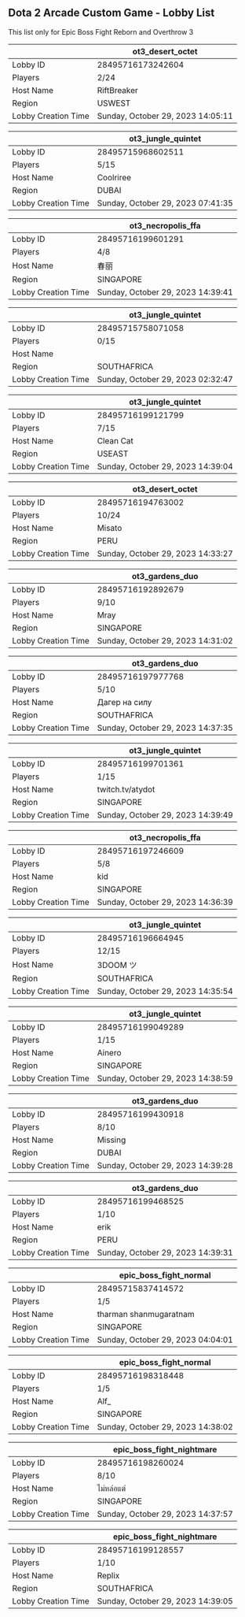 ## Dota 2 Arcade Custom Game - Lobby List

This list only for Epic Boss Fight Reborn and Overthrow 3

|  | ot3_desert_octet |
| ------ | ------ |
| Lobby ID | 28495716173242604 |
| Players | 2/24 |
| Host Name | RiftBreaker |
| Region | USWEST |
| Lobby Creation Time | Sunday, October 29, 2023 14:05:11 |


|  | ot3_jungle_quintet |
| ------ | ------ |
| Lobby ID | 28495715968602511 |
| Players | 5/15 |
| Host Name | Coolriree |
| Region | DUBAI |
| Lobby Creation Time | Sunday, October 29, 2023 07:41:35 |


|  | ot3_necropolis_ffa |
| ------ | ------ |
| Lobby ID | 28495716199601291 |
| Players | 4/8 |
| Host Name | 春丽 |
| Region | SINGAPORE |
| Lobby Creation Time | Sunday, October 29, 2023 14:39:41 |


|  | ot3_jungle_quintet |
| ------ | ------ |
| Lobby ID | 28495715758071058 |
| Players | 0/15 |
| Host Name |  |
| Region | SOUTHAFRICA |
| Lobby Creation Time | Sunday, October 29, 2023 02:32:47 |


|  | ot3_jungle_quintet |
| ------ | ------ |
| Lobby ID | 28495716199121799 |
| Players | 7/15 |
| Host Name | Clean Cat |
| Region | USEAST |
| Lobby Creation Time | Sunday, October 29, 2023 14:39:04 |


|  | ot3_desert_octet |
| ------ | ------ |
| Lobby ID | 28495716194763002 |
| Players | 10/24 |
| Host Name | Misato |
| Region | PERU |
| Lobby Creation Time | Sunday, October 29, 2023 14:33:27 |


|  | ot3_gardens_duo |
| ------ | ------ |
| Lobby ID | 28495716192892679 |
| Players | 9/10 |
| Host Name | Mray |
| Region | SINGAPORE |
| Lobby Creation Time | Sunday, October 29, 2023 14:31:02 |


|  | ot3_gardens_duo |
| ------ | ------ |
| Lobby ID | 28495716197977768 |
| Players | 5/10 |
| Host Name | Дагер на силу |
| Region | SOUTHAFRICA |
| Lobby Creation Time | Sunday, October 29, 2023 14:37:35 |


|  | ot3_jungle_quintet |
| ------ | ------ |
| Lobby ID | 28495716199701361 |
| Players | 1/15 |
| Host Name | twitch.tv/atydot |
| Region | SINGAPORE |
| Lobby Creation Time | Sunday, October 29, 2023 14:39:49 |


|  | ot3_necropolis_ffa |
| ------ | ------ |
| Lobby ID | 28495716197246609 |
| Players | 5/8 |
| Host Name | kid |
| Region | SINGAPORE |
| Lobby Creation Time | Sunday, October 29, 2023 14:36:39 |


|  | ot3_jungle_quintet |
| ------ | ------ |
| Lobby ID | 28495716196664945 |
| Players | 12/15 |
| Host Name | 3DOOM ツ |
| Region | SOUTHAFRICA |
| Lobby Creation Time | Sunday, October 29, 2023 14:35:54 |


|  | ot3_jungle_quintet |
| ------ | ------ |
| Lobby ID | 28495716199049289 |
| Players | 1/15 |
| Host Name | Ainero |
| Region | SINGAPORE |
| Lobby Creation Time | Sunday, October 29, 2023 14:38:59 |


|  | ot3_gardens_duo |
| ------ | ------ |
| Lobby ID | 28495716199430918 |
| Players | 8/10 |
| Host Name | Missing |
| Region | DUBAI |
| Lobby Creation Time | Sunday, October 29, 2023 14:39:28 |


|  | ot3_gardens_duo |
| ------ | ------ |
| Lobby ID | 28495716199468525 |
| Players | 1/10 |
| Host Name | erik |
| Region | PERU |
| Lobby Creation Time | Sunday, October 29, 2023 14:39:31 |


|  | epic_boss_fight_normal |
| ------ | ------ |
| Lobby ID | 28495715837414572 |
| Players | 1/5 |
| Host Name | tharman shanmugaratnam |
| Region | SINGAPORE |
| Lobby Creation Time | Sunday, October 29, 2023 04:04:01 |


|  | epic_boss_fight_normal |
| ------ | ------ |
| Lobby ID | 28495716198318448 |
| Players | 1/5 |
| Host Name | Alf_ |
| Region | SINGAPORE |
| Lobby Creation Time | Sunday, October 29, 2023 14:38:02 |


|  | epic_boss_fight_nightmare |
| ------ | ------ |
| Lobby ID | 28495716198260024 |
| Players | 8/10 |
| Host Name | ไม่หล่อแต่ |
| Region | SINGAPORE |
| Lobby Creation Time | Sunday, October 29, 2023 14:37:57 |


|  | epic_boss_fight_nightmare |
| ------ | ------ |
| Lobby ID | 28495716199128557 |
| Players | 1/10 |
| Host Name | Replix |
| Region | SOUTHAFRICA |
| Lobby Creation Time | Sunday, October 29, 2023 14:39:05 |


